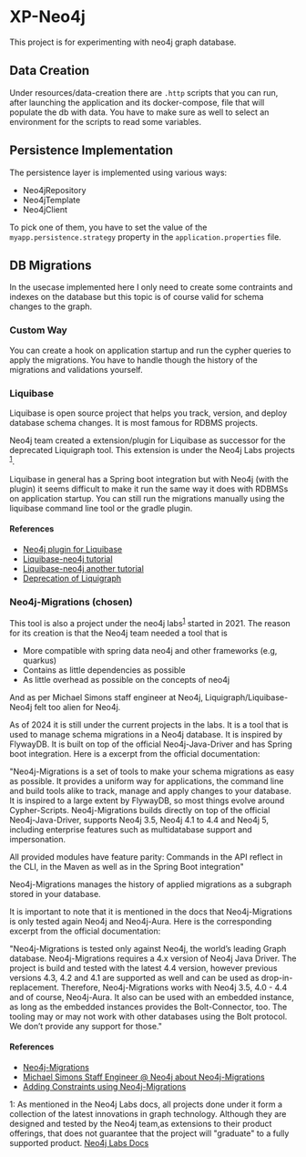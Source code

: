 # XP-Neo4j
This project is for experimenting with neo4j graph database.

## Data Creation
Under resources/data-creation there are `.http` scripts that you can run, after launching the application and its docker-compose, file that will populate the db with data.
You have to make sure as well to select an environment for the scripts to read some variables.

## Persistence Implementation
The persistence layer is implemented using various ways:
- Neo4jRepository
- Neo4jTemplate
- Neo4jClient

To pick one of them, you have to set the value of the `myapp.persistence.strategy` property in the `application.properties` file.

## DB Migrations

In the usecase implemented here I only need to create some contraints and indexes on the database but this topic is of course valid for schema changes to the graph.

### Custom Way
You can create a hook on application startup and run the cypher queries to apply the migrations.
You have to handle though the history of the migrations and validations yourself.

### Liquibase
Liquibase is open source project that helps you track, version, and deploy database schema changes. It is most famous for RDBMS projects.

Neo4j team created a extension/plugin for Liquibase as successor for the deprecated Liquigraph tool. This extension is under the Neo4j Labs projects <sup>[1](#myfootnote1)</sup>.

Liquibase in general has a Spring boot integration but with Neo4j (with the plugin) it seems difficult to make it run the same way it does with RDBMSs on application startup.
You can still run the migrations manually using the liquibase command line tool or the gradle plugin.

#### References
- [Neo4j plugin for Liquibase](https://neo4j.com/labs/liquibase/)
- [Liquibase-neo4j tutorial](https://contribute.liquibase.com/extensions-integrations/directory/database-tutorials/neo4j/#__tabbed_1_3)
- [Liquibase-neo4j another tutorial](https://www.youtube.com/watch?v=sZDcK910i34)
- [Deprecation of Liquigraph](https://www.liquigraph.org/migration-to-liquibase/)

### Neo4j-Migrations (chosen)
This tool is also a project under the neo4j labs<sup>[1](#myfootnote1)</sup> started in 2021. The reason for its creation is that the Neo4j team needed a tool that is 
- More compatible with spring data neo4j and other frameworks (e.g, quarkus) 
- Contains as little dependencies as possible
- As little overhead as possible on the concepts of neo4j 

And as per Michael Simons staff engineer at Neo4j, Liquigraph/Liquibase-Neo4j felt too alien for Neo4j.

As of 2024 it is still under the current projects in the labs. It is a tool that is used to manage schema migrations in a Neo4j database. It is inspired by FlywayDB. It is built on top of the official Neo4j-Java-Driver and has Spring boot integration. Here is a excerpt from the official documentation:

"Neo4j-Migrations is a set of tools to make your schema migrations as easy as possible. It provides a uniform way for applications, the command line and build tools alike to track, manage and apply changes to your database. It is inspired to a large extent by FlywayDB, so most things evolve around Cypher-Scripts. Neo4j-Migrations builds directly on top of the official Neo4j-Java-Driver, supports Neo4j 3.5, Neo4j 4.1 to 4.4 and Neo4j 5, including enterprise features such as multidatabase support and impersonation.

All provided modules have feature parity: Commands in the API reflect in the CLI, in the Maven as well as in the Spring Boot integration"


Neo4j-Migrations manages the history of applied migrations as a subgraph stored in your database.

It is important to note that it is mentioned in the docs that Neo4j-Migrations is only tested again Neo4j and Neo4j-Aura. Here is the corresponding excerpt from the official documentation:

"Neo4j-Migrations is tested only against Neo4j, the world’s leading Graph database. Neo4j-Migrations requires a 4.x version of Neo4j Java Driver. The project is build and tested with the latest 4.4 version, however previous versions 4.3, 4.2 and 4.1 are supported as well and can be used as drop-in-replacement. Therefore, Neo4j-Migrations works with Neo4j 3.5, 4.0 - 4.4 and of course, Neo4j-Aura. It also can be used with an embedded instance, as long as the embedded instances provides the Bolt-Connector, too. The tooling may or may not work with other databases using the Bolt protocol. We don’t provide any support for those."


#### References
- [Neo4j-Migrations](https://neo4j.com/labs/neo4j-migrations/)
- [Michael Simons Staff Engineer @ Neo4j about Neo4j-Migrations](https://www.youtube.com/watch?v=5-j0xiVAeoM)
- [Adding Constraints using Neo4j-Migrations](https://stackoverflow.com/questions/71367971/how-to-add-a-unique-constraint-for-a-label-in-a-neo4j-database-using-spring)



<a id="myfootnote1">1</a>: As mentioned in the Neo4j Labs docs, all projects done under it form a collection of the latest innovations in graph technology. Although they are designed and tested by the Neo4j team,as extensions to their product offerings, that does not guarantee that the project will "graduate" to a fully supported product. [Neo4j Labs Docs](https://neo4j.com/labs/)


